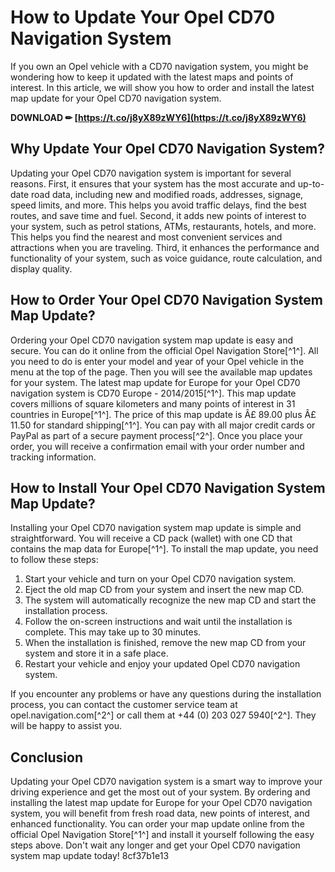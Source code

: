 
 
# How to Update Your Opel CD70 Navigation System
 
If you own an Opel vehicle with a CD70 navigation system, you might be wondering how to keep it updated with the latest maps and points of interest. In this article, we will show you how to order and install the latest map update for your Opel CD70 navigation system.
 
**DOWNLOAD ✏ [https://t.co/j8yX89zWY6](https://t.co/j8yX89zWY6)**


 
## Why Update Your Opel CD70 Navigation System?
 
Updating your Opel CD70 navigation system is important for several reasons. First, it ensures that your system has the most accurate and up-to-date road data, including new and modified roads, addresses, signage, speed limits, and more. This helps you avoid traffic delays, find the best routes, and save time and fuel. Second, it adds new points of interest to your system, such as petrol stations, ATMs, restaurants, hotels, and more. This helps you find the nearest and most convenient services and attractions when you are traveling. Third, it enhances the performance and functionality of your system, such as voice guidance, route calculation, and display quality.
 
## How to Order Your Opel CD70 Navigation System Map Update?
 
Ordering your Opel CD70 navigation system map update is easy and secure. You can do it online from the official Opel Navigation Store[^1^]. All you need to do is enter your model and year of your Opel vehicle in the menu at the top of the page. Then you will see the available map updates for your system. The latest map update for Europe for your Opel CD70 navigation system is CD70 Europe - 2014/2015[^1^]. This map update covers millions of square kilometers and many points of interest in 31 countries in Europe[^1^]. The price of this map update is Â£ 89.00 plus Â£ 11.50 for standard shipping[^1^]. You can pay with all major credit cards or PayPal as part of a secure payment process[^2^]. Once you place your order, you will receive a confirmation email with your order number and tracking information.
 
## How to Install Your Opel CD70 Navigation System Map Update?
 
Installing your Opel CD70 navigation system map update is simple and straightforward. You will receive a CD pack (wallet) with one CD that contains the map data for Europe[^1^]. To install the map update, you need to follow these steps:
 
1. Start your vehicle and turn on your Opel CD70 navigation system.
2. Eject the old map CD from your system and insert the new map CD.
3. The system will automatically recognize the new map CD and start the installation process.
4. Follow the on-screen instructions and wait until the installation is complete. This may take up to 30 minutes.
5. When the installation is finished, remove the new map CD from your system and store it in a safe place.
6. Restart your vehicle and enjoy your updated Opel CD70 navigation system.

If you encounter any problems or have any questions during the installation process, you can contact the customer service team at opel.navigation.com[^2^] or call them at +44 (0) 203 027 5940[^2^]. They will be happy to assist you.
 
## Conclusion
 
Updating your Opel CD70 navigation system is a smart way to improve your driving experience and get the most out of your system. By ordering and installing the latest map update for Europe for your Opel CD70 navigation system, you will benefit from fresh road data, new points of interest, and enhanced functionality. You can order your map update online from the official Opel Navigation Store[^1^] and install it yourself following the easy steps above. Don't wait any longer and get your Opel CD70 navigation system map update today!
 8cf37b1e13
 
